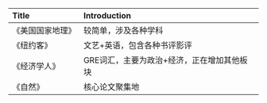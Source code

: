 | Title | Introduction |
|:-- | :--|
|《美国国家地理》| 较简单，涉及各种学科
|《纽约客》|文艺+英语，包含各种书评影评
|《经济学人》|GRE词汇，主要为政治+经济，正在增加其他板块
|《自然》|核心论文聚集地
